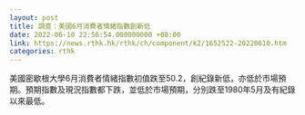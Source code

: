```yaml
---
layout: post
title: 調查：美國6月消費者情緒指數創新低
date: 2022-06-10 22:56:54.000000000 +08:00
link: https://news.rthk.hk/rthk/ch/component/k2/1652522-20220610.htm
categories: rthk
---
```


美國密歇根大學6月消費者情緒指數初值跌至50.2，創紀錄新低，亦低於市場預期。預期指數及現況指數都下跌，並低於市場預期，分別跌至1980年5月及有紀錄以來最低。
